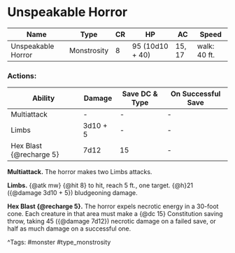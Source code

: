 # Unspeakable Horror

| Name | Type | CR | HP | AC | Speed |
|------|------|----|----|----|-------|
| Unspeakable Horror | Monstrosity | 8 | 95 (10d10 + 40) | 15, 17 | walk: 40 ft. |

### Actions:

| Ability | Damage | Save DC & Type | On Successful Save |
|---------|--------|----------------|--------------------|
| Multiattack | - | - | - |
| Limbs | 3d10 + 5 | - | - |
| Hex Blast {@recharge 5} | 7d12 | 15 | - |


**Multiattack.** The horror makes two Limbs attacks.

**Limbs.** {@atk mw} {@hit 8} to hit, reach 5 ft., one target. {@h}21 ({@damage 3d10 + 5}) bludgeoning damage.

**Hex Blast {@recharge 5}.** The horror expels necrotic energy in a 30-foot cone. Each creature in that area must make a {@dc 15} Constitution saving throw, taking 45 ({@damage 7d12}) necrotic damage on a failed save, or half as much damage on a successful one.

^Tags: #monster #type_monstrosity